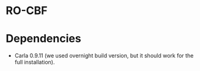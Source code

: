 # RO-CBF

# Dependencies
* Carla 0.9.11 (we used overnight build version, but it should work for the full installation).
